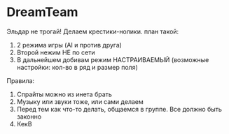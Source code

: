 # DreamTeam
Эльдар не трогай! Делаем крестики-нолики. план такой:
1) 2 режима игры (AI и против друга)
2) Второй нежим НЕ по сети
3) В дальнейшем добивам режим НАСТРАИВАЕМЫЙ (возможные настройки: кол-во в ряд и размер поля)


Правила:
1) Спрайты можно из инета брать
2) Музыку или звуки тоже, или сами делаем
3) Перед тем как что-то делать, общаемся в группе. Все должно быть законно
4) КекВ
